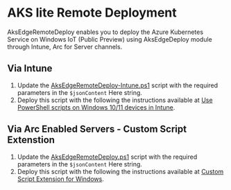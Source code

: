 # AKS lite Remote Deployment

AksEdgeRemoteDeploy enables you to deploy the Azure Kubernetes Service on Windows IoT (Public Preview) using AksEdgeDeploy module through Intune, Arc for Server channels.

## Via Intune

1. Update the [AksEdgeRemoteDeploy-Intune.ps1](AksEdgeRemoteDeploy-Intune.ps1) script with the required parameters in the `$jsonContent` Here string.
2. Deploy this script with the following the instructions available at [Use PowerShell scripts on Windows 10/11 devices in Intune](https://docs.microsoft.com/mem/intune/apps/intune-management-extension?msclkid=ed33bab9d07311eca7ecb4b9f790a046).

## Via Arc Enabled Servers - Custom Script Extenstion

1. Update the [AksEdgeRemoteDeploy.ps1](AksEdgeRemoteDeploy.ps1) script with the required parameters in the `$jsonContent` Here string.
2. Deploy this script with the following the instructions available at [Custom Script Extension for Windows](https://docs.microsoft.com/azure/virtual-machines/extensions/custom-script-windows).
